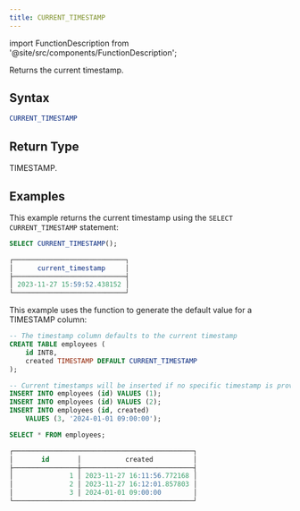 ```yaml
---
title: CURRENT_TIMESTAMP
---
```

import FunctionDescription from '@site/src/components/FunctionDescription';

<FunctionDescription description="Introduced or updated: v1.2.225"/>

Returns the current timestamp.

## Syntax

```sql
CURRENT_TIMESTAMP
```

## Return Type

TIMESTAMP.

## Examples

This example returns the current timestamp using the `SELECT CURRENT_TIMESTAMP` statement:

```sql
SELECT CURRENT_TIMESTAMP();

┌────────────────────────────┐
│      current_timestamp     │
├────────────────────────────┤
│ 2023-11-27 15:59:52.438152 │
└────────────────────────────┘
```

This example uses the function to generate the default value for a TIMESTAMP column:

```sql
-- The timestamp column defaults to the current timestamp
CREATE TABLE employees (
    id INT8,
    created TIMESTAMP DEFAULT CURRENT_TIMESTAMP
);

-- Current timestamps will be inserted if no specific timestamp is provided
INSERT INTO employees (id) VALUES (1);
INSERT INTO employees (id) VALUES (2);
INSERT INTO employees (id, created) 
    VALUES (3, '2024-01-01 09:00:00');

SELECT * FROM employees;

┌─────────────────────────────────────────────┐
│       id       │           created          │
├────────────────┼────────────────────────────┤
│              1 │ 2023-11-27 16:11:56.772168 │
│              2 │ 2023-11-27 16:12:01.857803 │
│              3 │ 2024-01-01 09:00:00        │
└─────────────────────────────────────────────┘
```